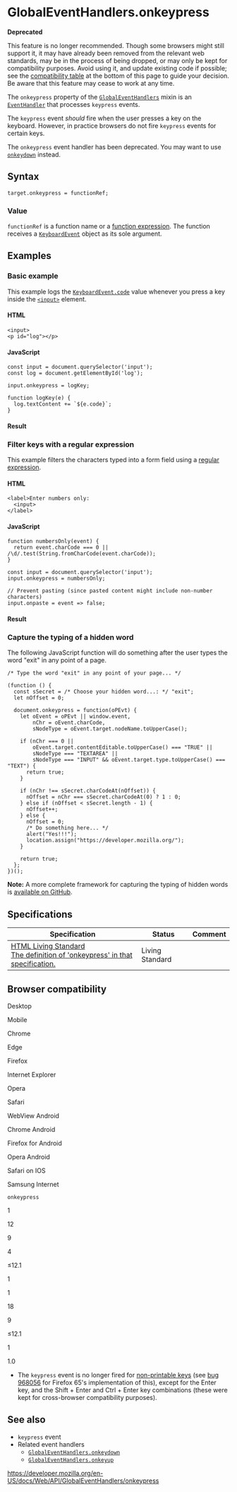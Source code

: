 # GlobalEventHandlers.onkeypress

**Deprecated**

This feature is no longer recommended. Though some browsers might still support it, it may have already been removed from the relevant web standards, may be in the process of being dropped, or may only be kept for compatibility purposes. Avoid using it, and update existing code if possible; see the [compatibility table](#browser_compatibility) at the bottom of this page to guide your decision. Be aware that this feature may cease to work at any time.

The `onkeypress` property of the [`GlobalEventHandlers`](../globaleventhandlers) mixin is an [`EventHandler`](https://developer.mozilla.org/en-US/docs/Web/Events/Event_handlers) that processes `keypress` events.

The `keypress` event _should_ fire when the user presses a key on the keyboard. However, in practice browsers do not fire `keypress` events for certain keys.

The `onkeypress` event handler has been deprecated. You may want to use [`onkeydown`](onkeydown) instead.

## Syntax

    target.onkeypress = functionRef;

### Value

`functionRef` is a function name or a [function expression](https://developer.mozilla.org/en-US/docs/Web/JavaScript/Reference/Operators/function). The function receives a [`KeyboardEvent`](../keyboardevent) object as its sole argument.

## Examples

### Basic example

This example logs the [`KeyboardEvent.code`](../keyboardevent/code) value whenever you press a key inside the [`<input>`](https://developer.mozilla.org/en-US/docs/Web/HTML/Element/input) element.

#### HTML

    <input>
    <p id="log"></p>

#### JavaScript

    const input = document.querySelector('input');
    const log = document.getElementById('log');

    input.onkeypress = logKey;

    function logKey(e) {
      log.textContent += `${e.code}`;
    }

#### Result

### Filter keys with a regular expression

This example filters the characters typed into a form field using a [regular expression](https://developer.mozilla.org/en-US/docs/Web/JavaScript/Guide/Regular_Expressions).

#### HTML

    <label>Enter numbers only:
      <input>
    </label>

#### JavaScript

    function numbersOnly(event) {
      return event.charCode === 0 || /\d/.test(String.fromCharCode(event.charCode));
    }

    const input = document.querySelector('input');
    input.onkeypress = numbersOnly;

    // Prevent pasting (since pasted content might include non-number characters)
    input.onpaste = event => false;

#### Result

### Capture the typing of a hidden word

The following JavaScript function will do something after the user types the word "exit" in any point of a page.

    /* Type the word "exit" in any point of your page... */

    (function () {
      const sSecret = /* Choose your hidden word...: */ "exit";
      let nOffset = 0;

      document.onkeypress = function(oPEvt) {
        let oEvent = oPEvt || window.event,
            nChr = oEvent.charCode,
            sNodeType = oEvent.target.nodeName.toUpperCase();

        if (nChr === 0 ||
            oEvent.target.contentEditable.toUpperCase() === "TRUE" ||
            sNodeType === "TEXTAREA" ||
            sNodeType === "INPUT" && oEvent.target.type.toUpperCase() === "TEXT") {
          return true;
        }

        if (nChr !== sSecret.charCodeAt(nOffset)) {
          nOffset = nChr === sSecret.charCodeAt(0) ? 1 : 0;
        } else if (nOffset < sSecret.length - 1) {
          nOffset++;
        } else {
          nOffset = 0;
          /* Do something here... */
          alert("Yes!!!");
          location.assign("https://developer.mozilla.org/");
        }

        return true;
      };
    })();

**Note:** A more complete framework for capturing the typing of hidden words is [available on GitHub](https://github.com/madmurphy/spell.js/).

## Specifications

<table><thead><tr class="header"><th>Specification</th><th>Status</th><th>Comment</th></tr></thead><tbody><tr class="odd"><td><a href="https://html.spec.whatwg.org/multipage/webappapis.html#handler-onkeypress">HTML Living Standard<br />
<span class="small">The definition of 'onkeypress' in that specification.</span></a></td><td><span class="spec-living">Living Standard</span></td><td></td></tr></tbody></table>

## Browser compatibility

Desktop

Mobile

Chrome

Edge

Firefox

Internet Explorer

Opera

Safari

WebView Android

Chrome Android

Firefox for Android

Opera Android

Safari on IOS

Samsung Internet

`onkeypress`

1

12

9

4

≤12.1

1

1

18

9

≤12.1

1

1.0

- The `keypress` event is no longer fired for [non-printable keys](<../keyboardevent/keycode#non-printable_keys_(function_keys)>) (see [bug 968056](https://bugzilla.mozilla.org/show_bug.cgi?id=968056) for Firefox 65's implementation of this), except for the Enter key, and the Shift + Enter and Ctrl + Enter key combinations (these were kept for cross-browser compatibility purposes).

## See also

- `keypress` event
- Related event handlers
  - [`GlobalEventHandlers.onkeydown`](onkeydown)
  - [`GlobalEventHandlers.onkeyup`](onkeyup)

<a href="https://developer.mozilla.org/en-US/docs/Web/API/GlobalEventHandlers/onkeypress" class="_attribution-link">https://developer.mozilla.org/en-US/docs/Web/API/GlobalEventHandlers/onkeypress</a>
